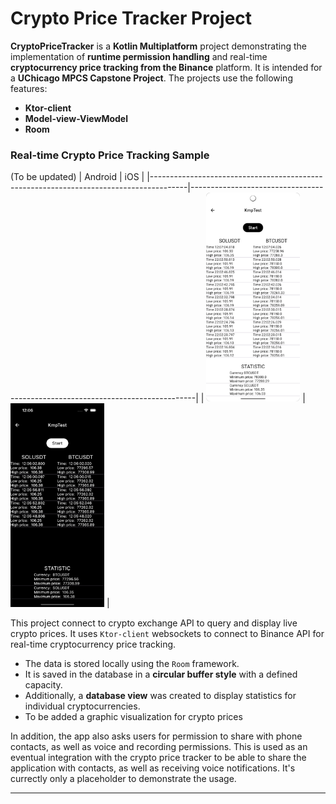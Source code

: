 # Crypto Price Tracker Project

**CryptoPriceTracker** is a **Kotlin Multiplatform** project demonstrating the implementation of **runtime
permission handling** and real-time **cryptocurrency price tracking from the Binance** platform. It is
intended for a **UChicago MPCS Capstone Project**.
The projects use the following features:

- **Ktor-client**
- **Model-view-ViewModel**
- **Room**

### Real-time Crypto Price Tracking Sample

(To be updated)
| Android                                                                               | iOS                                                                           |
|---------------------------------------------------------------------------------------|-------------------------------------------------------------------------------|
| <img width="150" src="images/cryptocurrencies-android.png" alt="Android permissions"> | <img width="150" src="images/cryptocurrencies-ios.png" alt="iOS permissions"> |

This project connect to crypto exchange API to query and display live crypto prices.
It uses `Ktor-client` websockets to connect to Binance API for real-time cryptocurrency price tracking.

- The data is stored locally using the `Room` framework.
- It is saved in the database in a **circular buffer style** with a defined capacity.
- Additionally, a **database view** was created to display statistics for individual cryptocurrencies.
- To be added a graphic visualization for crypto prices

In addition, the app also asks users for permission to share with phone contacts, as well as voice and recording permissions.
This is used as an eventual integration with the crypto price tracker to be able to share the application with contacts, as well as receiving voice notifications.
It's currectly only a placeholder to demonstrate the usage.

---

